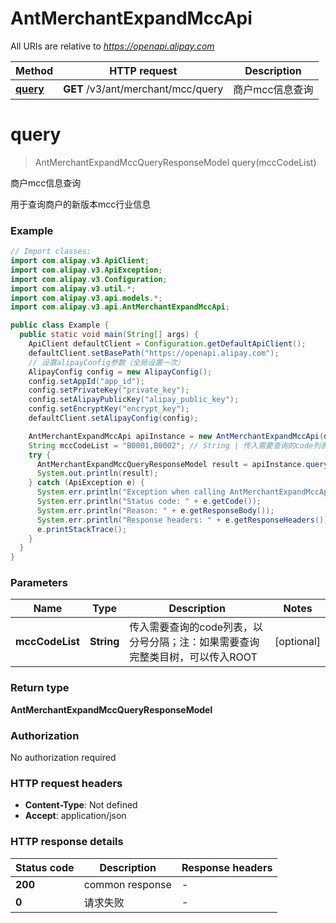 # AntMerchantExpandMccApi

All URIs are relative to *https://openapi.alipay.com*

| Method | HTTP request | Description |
|------------- | ------------- | -------------|
| [**query**](AntMerchantExpandMccApi.md#query) | **GET** /v3/ant/merchant/mcc/query | 商户mcc信息查询 |


<a name="query"></a>
# **query**
> AntMerchantExpandMccQueryResponseModel query(mccCodeList)

商户mcc信息查询

用于查询商户的新版本mcc行业信息

### Example
```java
// Import classes:
import com.alipay.v3.ApiClient;
import com.alipay.v3.ApiException;
import com.alipay.v3.Configuration;
import com.alipay.v3.util.*;
import com.alipay.v3.api.models.*;
import com.alipay.v3.api.AntMerchantExpandMccApi;

public class Example {
  public static void main(String[] args) {
    ApiClient defaultClient = Configuration.getDefaultApiClient();
    defaultClient.setBasePath("https://openapi.alipay.com");
    // 设置alipayConfig参数（全局设置一次）
    AlipayConfig config = new AlipayConfig();
    config.setAppId("app_id");
    config.setPrivateKey("private_key");
    config.setAlipayPublicKey("alipay_public_key");
    config.setEncryptKey("encrypt_key");
    defaultClient.setAlipayConfig(config);

    AntMerchantExpandMccApi apiInstance = new AntMerchantExpandMccApi(defaultClient);
    String mccCodeList = "B0001,B0002"; // String | 传入需要查询的code列表，以分号分隔；注：如果需要查询完整类目树，可以传入ROOT
    try {
      AntMerchantExpandMccQueryResponseModel result = apiInstance.query(mccCodeList);
      System.out.println(result);
    } catch (ApiException e) {
      System.err.println("Exception when calling AntMerchantExpandMccApi#query");
      System.err.println("Status code: " + e.getCode());
      System.err.println("Reason: " + e.getResponseBody());
      System.err.println("Response headers: " + e.getResponseHeaders());
      e.printStackTrace();
    }
  }
}
```

### Parameters

| Name | Type | Description  | Notes |
|------------- | ------------- | ------------- | -------------|
| **mccCodeList** | **String**| 传入需要查询的code列表，以分号分隔；注：如果需要查询完整类目树，可以传入ROOT | [optional] |

### Return type

**AntMerchantExpandMccQueryResponseModel**

### Authorization

No authorization required

### HTTP request headers

 - **Content-Type**: Not defined
 - **Accept**: application/json

### HTTP response details
| Status code | Description | Response headers |
|-------------|-------------|------------------|
| **200** | common response |  -  |
| **0** | 请求失败 |  -  |

